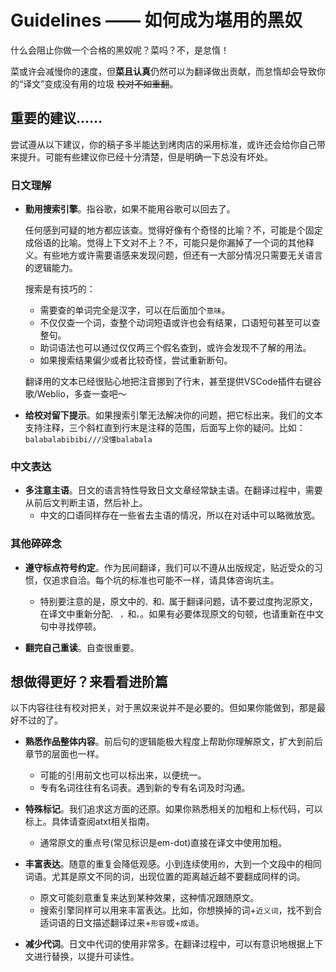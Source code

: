 # Guidelines —— 如何成为堪用的黑奴
什么会阻止你做一个合格的黑奴呢？菜吗？不，是怠惰！

菜或许会减慢你的速度，但**菜且认真**仍然可以为翻译做出贡献，而怠惰却会导致你的“译文”变成没有用的垃圾 <s>校对不如重翻</s>。

## 重要的建议……
尝试遵从以下建议，你的稿子多半能达到烤肉店的采用标准，或许还会给你自己带来提升。可能有些建议你已经十分清楚，但是明确一下总没有坏处。

### 日文理解

+ **勤用搜索引擎**。指谷歌，如果不能用谷歌可以回去了。

  任何感到可疑的地方都应该查。觉得好像有个奇怪的比喻？不，可能是个固定成俗语的比喻。觉得上下文对不上？不，可能只是你漏掉了一个词的其他释义。有些地方或许需要语感来发现问题，但还有一大部分情况只需要无关语言的逻辑能力。
  
  搜索是有技巧的：

    + 需要查的单词完全是汉字，可以在后面加个`意味`。
    + 不仅仅查一个词，查整个动词短语或许也会有结果，口语短句甚至可以查整句。
    + 助词语法也可以通过仅仅两三个假名查到，或许会发现不了解的用法。
    + 如果搜索结果偏少或者比较奇怪，尝试重新断句。
    
  翻译用的文本已经很贴心地把注音挪到了行末，甚至提供VSCode插件右键谷歌/Weblio，多查一查吧～
    
+ **给校对留下提示**。如果搜索引擎无法解决你的问题，把它标出来。我们的文本支持注释，三个斜杠直到行末是注释的范围，后面写上你的疑问。比如：`balabalabibibi///没懂balabala`

### 中文表达
+ **多注意主语**。日文的语言特性导致日文文章经常缺主语。在翻译过程中，需要从前后文判断主语，然后补上。
    - 中文的口语同样存在一些省去主语的情况，所以在对话中可以略微放宽。 

### 其他碎碎念
+ **遵守标点符号约定**。作为民间翻译，我们可以不遵从出版规定，贴近受众的习惯，仅追求自洽。每个坑的标准也可能不一样，请具体咨询坑主。
    - 特别要注意的是，原文中的`、`和`。`属于翻译问题，请不要过度拘泥原文，在译文中重新分配`、` `，`和`。`。如果有必要体现原文的句顿，也请重新在中文句中寻找停顿。
    
+ **翻完自己重读**。自查很重要。

## 想做得更好？来看看进阶篇
以下内容往往有校对把关，对于黑奴来说并不是必要的。但如果你能做到，那是最好不过的了。

+ **熟悉作品整体内容**。前后句的逻辑能极大程度上帮助你理解原文，扩大到前后章节的层面也一样。
    - 可能的引用前文也可以标出来，以便统一。
    - 专有名词往往有名词表。遇到新的专有名词及时沟通。

+ **特殊标记**。我们追求这方面的还原。如果你熟悉相关的加粗和上标代码，可以标上。具体请查阅atxt相关指南。
    - 通常原文的重点号(常见标识是em-dot)直接在译文中使用加粗。

+ **丰富表达**。随意的重复会降低观感。小到连续使用`的`，大到一个文段中的相同词语。尤其是原文不同的词，出现位置的距离越近越不要翻成同样的词。
    - 原文可能刻意重复来达到某种效果，这种情况跟随原文。
    - 搜索引擎同样可以用来丰富表达。比如，你想换掉的词+`近义词`，找不到合适词语的日文描述翻译过来+`形容`或+`成语`。
    
+ **减少代词**。日文中代词的使用非常多。在翻译过程中，可以有意识地根据上下文进行替换，以提升可读性。
